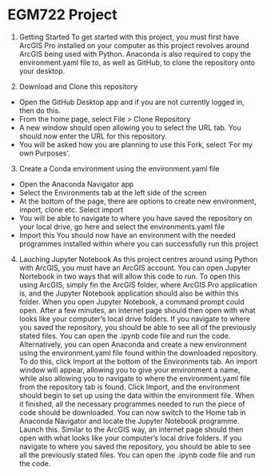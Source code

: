 # EGM722 Project
 1. Getting Started
 To get started with this project, you must first have ArcGIS Pro installed on your computer as this project revolves around ArcGIS being used with Python. Anaconda is also required to copy the environment.yaml file to, as well as GitHub, to clone the repository onto your desktop. 
 
 
 2. Download and Clone this repository
 - Open the GitHub Desktop app and if you are not currently logged in, then do this.
 - From the home page, select File > Clone Repository
 - A new window should open allowing you to select the URL tab. You should now enter the URL for this repository.
 - You will be asked how you are planning to use this Fork, select ‘For my own Purposes’. 
 
 
 3. Create a Conda environment using the environment.yaml file
 - Open the Anaconda Navigator app
 - Select the Environments tab at the left side of the screen
 - At the bottom of the page, there are options to create new environment, import, clone etc. Select import
 - You will be able to navigate to where you have saved the repository on your local drive, go here and select the environments.yaml file
 - Import this 
 You should now have an environment with the needed programmes installed within where you can successfully run this project
 
 
 4. Lauching Jupyter Notebook
As this project centres around using Python with ArcGIS, you must have an ArcGIS account. You can open Jupyter Nortebook in two ways that will allow this code to run.
To open this using ArcGIS, simply fin the ArcGIS folder, where ArcGIS Pro application is, and the Jupyter Notebook application should also be within this folder. When you open Jupyter Notebook, a command prompt could open. After a few minutes, an internet page should then open with what looks like your computer’s local drive folders. If you navigate to where you saved the repository, you should be able to see all of the previously stated files. You can open the .ipynb code file and run the code. 
Alternatively, you can open Anaconda and create a new environment using the environment.yaml file found within the downloaded repository. To do this, click Import at the bottom of the Environments tab. An import window will appear, allowing you to give your environment a name, while also allowing you to navigate to where the environment.yaml file from the repository tab is found. Click Import, and the environment should begin to set up using the data within the environment file. When it finished, all the necessary programmes needed to run the piece of code should be downloaded. You can now switch to the Home tab in Anaconda Navigator and locate the Jupyter Notebook programme. Launch this. Similar to the ArcGIS way, an internet page should then open with what looks like your computer’s local drive folders. If you navigate to where you saved the repository, you should be able to see all the previously stated files. You can open the .ipynb code file and run the code. 

 